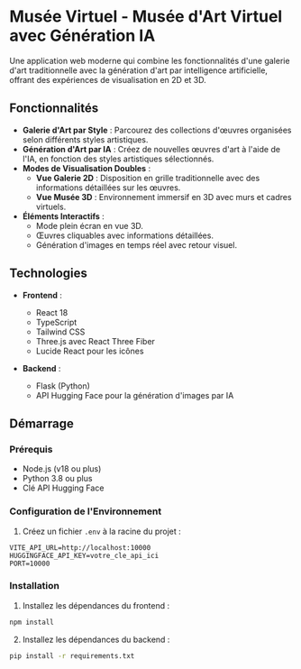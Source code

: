 # Musée Virtuel - Musée d'Art Virtuel avec Génération IA

Une application web moderne qui combine les fonctionnalités d'une galerie d'art traditionnelle avec la génération d'art par intelligence artificielle, offrant des expériences de visualisation en 2D et 3D.

## Fonctionnalités

- **Galerie d'Art par Style** : Parcourez des collections d'œuvres organisées selon différents styles artistiques.
- **Génération d'Art par IA** : Créez de nouvelles œuvres d'art à l'aide de l'IA, en fonction des styles artistiques sélectionnés.
- **Modes de Visualisation Doubles** :
  - **Vue Galerie 2D** : Disposition en grille traditionnelle avec des informations détaillées sur les œuvres.
  - **Vue Musée 3D** : Environnement immersif en 3D avec murs et cadres virtuels.
- **Éléments Interactifs** :
  - Mode plein écran en vue 3D.
  - Œuvres cliquables avec informations détaillées.
  - Génération d'images en temps réel avec retour visuel.

## Technologies

- **Frontend** :
  - React 18
  - TypeScript
  - Tailwind CSS
  - Three.js avec React Three Fiber
  - Lucide React pour les icônes

- **Backend** :
  - Flask (Python)
  - API Hugging Face pour la génération d'images par IA

## Démarrage

### Prérequis

- Node.js (v18 ou plus)
- Python 3.8 ou plus
- Clé API Hugging Face

### Configuration de l'Environnement

1. Créez un fichier `.env` à la racine du projet :
```env
VITE_API_URL=http://localhost:10000
HUGGINGFACE_API_KEY=votre_cle_api_ici
PORT=10000
```

### Installation

1. Installez les dépendances du frontend :
```bash
npm install
```

2. Installez les dépendances du backend :
```bash
pip install -r requirements.txt
```


